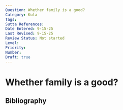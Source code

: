```yaml
---
Question: Whether family is a good?
Category: Kula
Tags: 
Sutta References: 
Date Entered: 9-15-25
Last Revised: 9-15-25
Review Status: Not started
Level: 
Priority: 
Number: 
Draft: true
---
```


# Whether family is a good?

## Bibliography

<!-- 

Notes:



-->